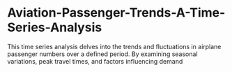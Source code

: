 # Aviation-Passenger-Trends-A-Time-Series-Analysis
 This time series analysis delves into the trends and fluctuations in airplane passenger numbers over a defined period. By examining seasonal variations, peak travel times, and factors influencing demand

